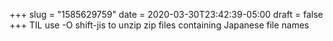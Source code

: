 +++
slug = "1585629759"
date = 2020-03-30T23:42:39-05:00
draft = false
+++
TIL use -O shift-jis to unzip zip files containing Japanese file names